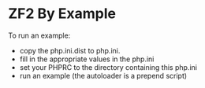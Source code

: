 ZF2 By Example
==============

To run an example:
* copy the php.ini.dist to php.ini.
* fill in the appropriate values in the php.ini
* set your PHPRC to the directory containing this php.ini
* run an example (the autoloader is a prepend script)